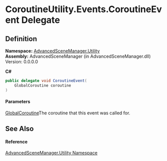 # CoroutineUtility.Events.CoroutineEvent Delegate

## Definition

**Namespace:** [AdvancedSceneManager.Utility](N_AdvancedSceneManager_Utility.md)\
**Assembly:** AdvancedSceneManager (in AdvancedSceneManager.dll) Version: 0.0.0.0

**C#**

```c#
public delegate void CoroutineEvent(
	GlobalCoroutine coroutine
)
```

#### Parameters

&#x20; [GlobalCoroutine](T_AdvancedSceneManager_Utility_GlobalCoroutine.md)The coroutine that this event was called for.

## See Also

#### Reference

[AdvancedSceneManager.Utility Namespace](N_AdvancedSceneManager_Utility.md)

